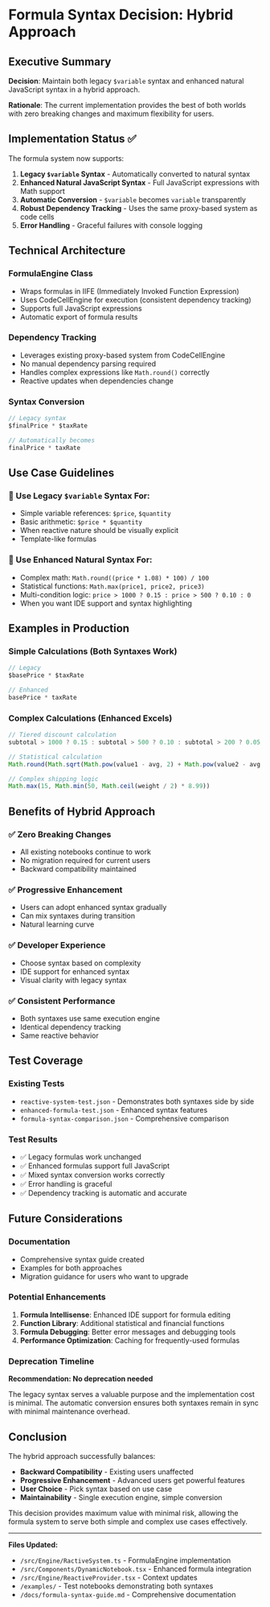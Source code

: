 # Formula Syntax Decision: Hybrid Approach

## Executive Summary

**Decision**: Maintain both legacy `$variable` syntax and enhanced natural JavaScript syntax in a hybrid approach.

**Rationale**: The current implementation provides the best of both worlds with zero breaking changes and maximum flexibility for users.

## Implementation Status ✅

The formula system now supports:

1. **Legacy `$variable` Syntax** - Automatically converted to natural syntax
2. **Enhanced Natural JavaScript Syntax** - Full JavaScript expressions with Math support
3. **Automatic Conversion** - `$variable` becomes `variable` transparently
4. **Robust Dependency Tracking** - Uses the same proxy-based system as code cells
5. **Error Handling** - Graceful failures with console logging

## Technical Architecture

### FormulaEngine Class
- Wraps formulas in IIFE (Immediately Invoked Function Expression)
- Uses CodeCellEngine for execution (consistent dependency tracking)
- Supports full JavaScript expressions
- Automatic export of formula results

### Dependency Tracking
- Leverages existing proxy-based system from CodeCellEngine
- No manual dependency parsing required
- Handles complex expressions like `Math.round()` correctly
- Reactive updates when dependencies change

### Syntax Conversion
```javascript
// Legacy syntax
$finalPrice * $taxRate

// Automatically becomes
finalPrice * taxRate
```

## Use Case Guidelines

### 🎯 Use Legacy `$variable` Syntax For:
- Simple variable references: `$price`, `$quantity`
- Basic arithmetic: `$price * $quantity`
- When reactive nature should be visually explicit
- Template-like formulas

### 🎯 Use Enhanced Natural Syntax For:
- Complex math: `Math.round((price * 1.08) * 100) / 100`
- Statistical functions: `Math.max(price1, price2, price3)`
- Multi-condition logic: `price > 1000 ? 0.15 : price > 500 ? 0.10 : 0`
- When you want IDE support and syntax highlighting

## Examples in Production

### Simple Calculations (Both Syntaxes Work)
```javascript
// Legacy
$basePrice * $taxRate

// Enhanced  
basePrice * taxRate
```

### Complex Calculations (Enhanced Excels)
```javascript
// Tiered discount calculation
subtotal > 1000 ? 0.15 : subtotal > 500 ? 0.10 : subtotal > 200 ? 0.05 : 0

// Statistical calculation
Math.round(Math.sqrt(Math.pow(value1 - avg, 2) + Math.pow(value2 - avg, 2)) * 100) / 100

// Complex shipping logic
Math.max(15, Math.min(50, Math.ceil(weight / 2) * 8.99))
```

## Benefits of Hybrid Approach

### ✅ Zero Breaking Changes
- All existing notebooks continue to work
- No migration required for current users
- Backward compatibility maintained

### ✅ Progressive Enhancement
- Users can adopt enhanced syntax gradually
- Can mix syntaxes during transition
- Natural learning curve

### ✅ Developer Experience
- Choose syntax based on complexity
- IDE support for enhanced syntax
- Visual clarity with legacy syntax

### ✅ Consistent Performance
- Both syntaxes use same execution engine
- Identical dependency tracking
- Same reactive behavior

## Test Coverage

### Existing Tests
- `reactive-system-test.json` - Demonstrates both syntaxes side by side
- `enhanced-formula-test.json` - Enhanced syntax features
- `formula-syntax-comparison.json` - Comprehensive comparison

### Test Results
- ✅ Legacy formulas work unchanged
- ✅ Enhanced formulas support full JavaScript
- ✅ Mixed syntax conversion works correctly
- ✅ Error handling is graceful
- ✅ Dependency tracking is automatic and accurate

## Future Considerations

### Documentation
- Comprehensive syntax guide created
- Examples for both approaches
- Migration guidance for users who want to upgrade

### Potential Enhancements
1. **Formula Intellisense**: Enhanced IDE support for formula editing
2. **Function Library**: Additional statistical and financial functions
3. **Formula Debugging**: Better error messages and debugging tools
4. **Performance Optimization**: Caching for frequently-used formulas

### Deprecation Timeline
**Recommendation: No deprecation needed**

The legacy syntax serves a valuable purpose and the implementation cost is minimal. The automatic conversion ensures both syntaxes remain in sync with minimal maintenance overhead.

## Conclusion

The hybrid approach successfully balances:
- **Backward Compatibility** - Existing users unaffected
- **Progressive Enhancement** - Advanced users get powerful features  
- **User Choice** - Pick syntax based on use case
- **Maintainability** - Single execution engine, simple conversion

This decision provides maximum value with minimal risk, allowing the formula system to serve both simple and complex use cases effectively.

---

**Files Updated:**
- `/src/Engine/RactiveSystem.ts` - FormulaEngine implementation
- `/src/Components/DynamicNotebook.tsx` - Enhanced formula integration
- `/src/Engine/ReactiveProvider.tsx` - Context updates
- `/examples/` - Test notebooks demonstrating both syntaxes
- `/docs/formula-syntax-guide.md` - Comprehensive documentation
